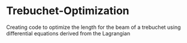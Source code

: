 # Trebuchet-Optimization
Creating code to optimize the length for the beam of a trebuchet using differential equations derived from the Lagrangian
